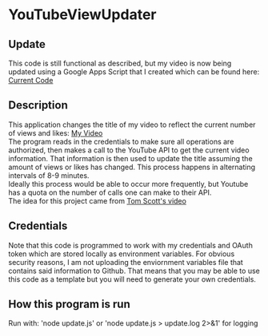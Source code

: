 # YouTubeViewUpdater
## Update
This code is still functional as described, but my video is now being updated using a Google Apps Script that I created which can be found here: 
[Current Code](https://gist.github.com/PA2000/97c535b2bfcf6d52144bd70f038ee823)
## Description
This application changes the title of my video to reflect the current number of views and likes: [My Video](https://www.youtube.com/watch?v=g6XMCUvhOcE) \
The program reads in the credentials to make sure all operations are authorized, then makes a call to the YouTube API to get the current video information. That information is then used to update the title assuming the amount of views or likes has changed. This process happens in alternating intervals of 8-9 minutes.\
Ideally this process would be able to occur more frequently, but Youtube has a quota on the number of calls one can make to their API. \
The idea for this project came from [Tom Scott's video](https://www.youtube.com/watch?v=BxV14h0kFs0)
## Credentials
Note that this code is programmed to work with my credentials and OAuth token which are stored locally as environment variables. For obvious security reasons, I am not uploading the enviornment variables file that contains said information to Github. That means that you may be able to use this code as a template but you will need to generate your own credentials.
## How this program is run
Run with: 'node update.js' or 'node update.js > update.log 2>&1' for logging
